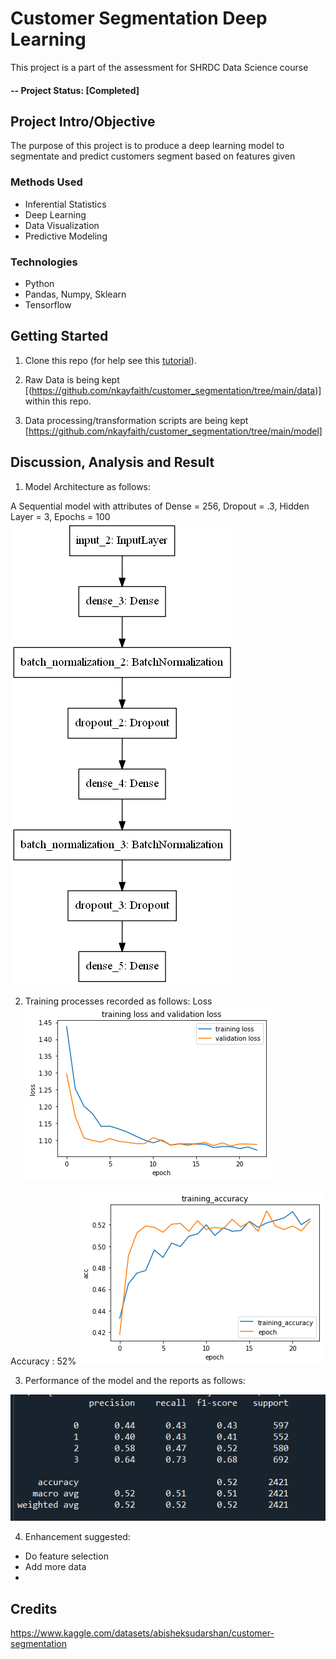 # Customer Segmentation Deep Learning
This project is a part of the assessment for SHRDC Data Science course

#### -- Project Status: [Completed]

## Project Intro/Objective
The purpose of this project is to produce a deep learning model to segmentate and predict customers segment based on features given

### Methods Used
* Inferential Statistics
* Deep Learning
* Data Visualization
* Predictive Modeling


### Technologies
* Python
* Pandas, Numpy, Sklearn
* Tensorflow

## Getting Started

1. Clone this repo (for help see this [tutorial](https://help.github.com/articles/cloning-a-repository/)).
2. Raw Data is being kept [(https://github.com/nkayfaith/customer_segmentation/tree/main/data)] within this repo.
    
3. Data processing/transformation scripts are being kept [https://github.com/nkayfaith/customer_segmentation/tree/main/model]

## Discussion, Analysis and Result
1. Model Architecture as follows:

A Sequential model with attributes of Dense = 256, Dropout = .3, Hidden Layer = 3, Epochs = 100 
![image](statics/model.png)


2. Training processes recorded as follows:
Loss
![image](statics/loss.PNG)

Accuracy : 52%
![image](statics/accuracy.PNG)

3. Performance of the model and the reports as follows:

![image](statics/performance.png)

4. Enhancement suggested:
* Do feature selection
* Add more data
* 

## Credits
https://www.kaggle.com/datasets/abisheksudarshan/customer-segmentation
